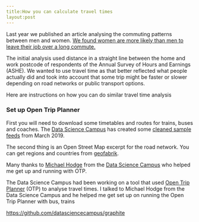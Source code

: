 ```yaml
---
title:How you can calculate travel times
layout:post
---
```


Last year we published an article analysing the commuting patterns between men and women. [We found women are more likely than men to leave their job over a long commute.](https://www.ons.gov.uk/employmentandlabourmarket/peopleinwork/earningsandworkinghours/articles/thecommutinggapwomenaremorelikelythanmentoleavetheirjoboveralongcommute/2019-09-04) 

The initial analysis used distance in a straight line between the home and work postcode of respondents of the Annual Survey of Hours and Earnings (ASHE). We wanted to use travel time as that better reflected what people actually did and took into account that some trip might be faster or slower depending on road networks or public transport options. 

Here are instructions on how you can do similar travel time analysis

### Set up Open Trip Planner

First you will need to download some timetables and routes for trains, buses and coaches. The [Data Science Campus](https://datasciencecampus.ons.gov.uk/) has created some [cleaned sample feeds](https://github.com/datasciencecampus/graphite#sample-gtfs-data) from March 2019. 

The second thing is an Open Street Map excerpt for the road network. You can get regions and countries from [geofabrik](https://download.geofabrik.de/).







Many thanks to [Michael Hodge](https://datasciencecampus.ons.gov.uk/author/michael-hodge/) from the [Data Science Campus](https://datasciencecampus.ons.gov.uk/) who helped me get up and running with OTP.  

The Data Science Campus had been working on a tool that used [Open Trip Planner](http://docs.opentripplanner.org/en/latest/) (OTP) to analyse travel times. I talked to Michael Hodge from the Data Science Campus and he helped me get set up on running the Open Trip Planner with bus, trains



https://github.com/datasciencecampus/graphite

